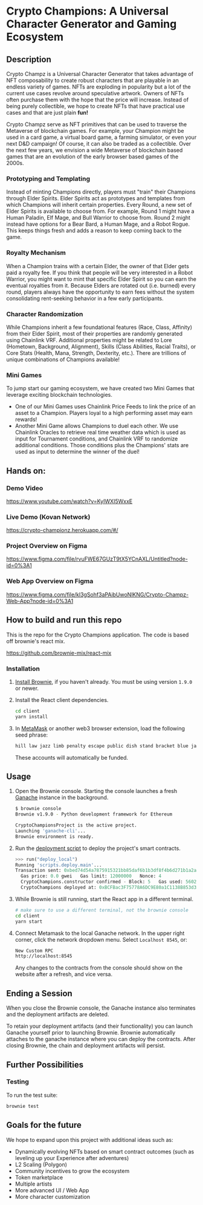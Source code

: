 # Crypto Champions: A Universal Character Generator and Gaming Ecosystem

## Description

Crypto Champz is a Universal Character Generator that takes advantage of NFT composability to create robust characters that are playable in an endless variety of games. NFTs are exploding in popularity but a lot of the current use cases revolve around speculative artwork. Owners of NFTs often purchase them with the hope that the price will increase. Instead of being purely collectible, we hope to create NFTs that have practical use cases and that are just plain **fun!**

Crypto Champz serve as NFT primitives that can be used to traverse the Metaverse of blockchain games. For example, your Champion might be used in a card game, a virtual board game, a farming simulator, or even your next D&D campaign! Of course, it can also be traded as a collectible. Over the next few years, we envision a wide Metaverse of blockchain based games that are an evolution of the early browser based games of the 2000s.

### Prototyping and Templating

Instead of minting Champions directly, players must "train" their Champions through Elder Spirits. Elder Spirits act as prototypes and templates from which Champions will inherit certain properties. Every Round, a new set of Elder Spirits is available to choose from. For example, Round 1 might have a Human Paladin, Elf Mage, and Bull Warrior to choose from. Round 2 might instead have options for a Bear Bard, a Human Mage, and a Robot Rogue. This keeps things fresh and adds a reason to keep coming back to the game.

### Royalty Mechanism

When a Champion trains with a certain Elder, the owner of that Elder gets paid a royalty fee. If you think that people will be very interested in a Robot Warrior, you might want to mint that specific Elder Spirit so you can earn the eventual royalties from it. Because Elders are rotated out (i.e. burned) every round, players always have the opportunity to earn fees without the system consolidating rent-seeking behavior in a few early participants.

### Character Randomization

While Champions inherit a few foundational features (Race, Class, Affinity) from their Elder Spirit, most of their properties are randomly generated using Chainlink VRF. Additional properties might be related to Lore (Hometown, Background, Alignment), Skills (Class Abilities, Racial Traits), or Core Stats (Health, Mana, Strength, Dexterity, etc.). There are trillions of unique combinations of Champions available!

### Mini Games

To jump start our gaming ecosystem, we have created two Mini Games that leverage exciting blockchain technologies.

-   One of our Mini Games uses Chainlink Price Feeds to link the price of an asset to a Champion. Players loyal to a high performing asset may earn rewards!
-   Another Mini Game allows Champions to duel each other. We use Chainlink Oracles to retrieve real time weather data which is used as input for Tournament conditions, and Chainlink VRF to randomize additional conditions. Those conditions plus the Champions' stats are used as input to determine the winner of the duel!

## Hands on:

### Demo Video

https://www.youtube.com/watch?v=KyIWXI5WxxE

### Live Demo (Kovan Network)

https://crypto-championz.herokuapp.com/#/

### Project Overview on Figma

https://www.figma.com/file/rvuFWE67GUzT9tX5YCnAXL/Untitled?node-id=0%3A1

### Web App Overview on Figma

https://www.figma.com/file/kl3gSohf3aPAibUwoNlKNG/Crypto-Champz-Web-App?node-id=0%3A1

## How to build and run this repo

This is the repo for the Crypto Champions application. The code is based off brownie's react mix.

https://github.com/brownie-mix/react-mix

### Installation

1. [Install Brownie](https://eth-brownie.readthedocs.io/en/stable/install.html), if you haven't already. You must be using version `1.9.0` or newer.

2. Install the React client dependencies.

    ```bash
    cd client
    yarn install
    ```

3. In [MetaMask](https://metamask.io/) or another web3 browser extension, load the following seed phrase:

    ```bash
    hill law jazz limb penalty escape public dish stand bracket blue jar
    ```

    These accounts will automatically be funded.

## Usage

1. Open the Brownie console. Starting the console launches a fresh [Ganache](https://www.trufflesuite.com/ganache) instance in the background.

    ```bash
    $ brownie console
    Brownie v1.9.0 - Python development framework for Ethereum

    CryptoChampionsProject is the active project.
    Launching 'ganache-cli'...
    Brownie environment is ready.
    ```

2. Run the [deployment script](scripts/deploy.py) to deploy the project's smart contracts.

    ```python
    >>> run("deploy_local")
    Running 'scripts.deploy.main'...
    Transaction sent: 0xbed74d54a7875915321bb85daf6b1b3df8f4b6d271b1a2ae7f34a50be3e04a23
      Gas price: 0.0 gwei   Gas limit: 12000000   Nonce: 4
      CryptoChampions.constructor confirmed - Block: 5   Gas used: 5602990 (46.69%)
      CryptoChampions deployed at: 0xBCFBac3F75778A6DC9E80a1C1138B853d30F6284

    ```

3. While Brownie is still running, start the React app in a different terminal.

    ```bash
    # make sure to use a different terminal, not the brownie console
    cd client
    yarn start
    ```

4. Connect Metamask to the local Ganache network. In the upper right corner, click the network dropdown menu. Select `Localhost 8545`, or:

    ```bash
    New Custom RPC
    http://localhost:8545
    ```

    Any changes to the contracts from the console should show on the website after a refresh, and vice versa.

## Ending a Session

When you close the Brownie console, the Ganache instance also terminates and the deployment artifacts are deleted.

To retain your deployment artifacts (and their functionality) you can launch Ganache yourself prior to launching Brownie. Brownie automatically attaches to the ganache instance where you can deploy the contracts. After closing Brownie, the chain and deployment artifacts will persist.

## Further Possibilities

### Testing

To run the test suite:

```bash
brownie test
```

## Goals for the future

We hope to expand upon this project with additional ideas such as:

-   Dynamically evolving NFTs based on smart contract outcomes (such as leveling up your Experience after adventures)
-   L2 Scaling (Polygon)
-   Community incentives to grow the ecosystem
-   Token marketplace
-   Multiple artists
-   More advanced UI / Web App
-   More character customization
